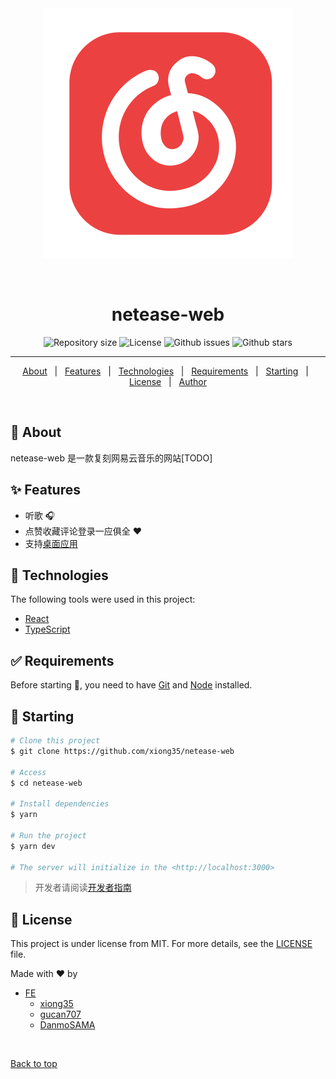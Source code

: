 <div align="center" id="top">
  <img src="./public/logo.svg" alt="netease-web" />

&#xa0;

</div>

<h1 align="center">netease-web</h1>

<p align="center">

  <img alt="Repository size" src="https://img.shields.io/github/repo-size/xiong35/netease-web?color=64EDAC">

  <img alt="License" src="https://img.shields.io/github/license/xiong35/netease-web?color=64EDAC">

  <img alt="Github issues" src="https://img.shields.io/github/issues/xiong35/netease-web?color=64EDAC" />

  <img alt="Github stars" src="https://img.shields.io/github/stars/xiong35/netease-web?color=64EDAC" />
</p>

<hr>

<p align="center">
  <a href="#dart-about">About</a> &#xa0; | &#xa0;
  <a href="#sparkles-features">Features</a> &#xa0; | &#xa0;
  <a href="#rocket-technologies">Technologies</a> &#xa0; | &#xa0;
  <a href="#white_check_mark-requirements">Requirements</a> &#xa0; | &#xa0;
  <a href="#checkered_flag-starting">Starting</a> &#xa0; | &#xa0;
  <a href="#memo-license">License</a> &#xa0; | &#xa0;
  <a href="https://github.com/xiong35" target="_blank">Author</a>
</p>

<br>

## :dart: About

netease-web 是一款复刻网易云音乐的网站[TODO]

## :sparkles: Features

- 听歌 🎧
- 点赞收藏评论登录一应俱全 ♥
- 支持[桌面应用](https://github.com/xiong35/netease-web/releases)

## :rocket: Technologies

The following tools were used in this project:

- [React](https://reactjs.org/)
- [TypeScript](https://www.typescriptlang.org/)

## :white_check_mark: Requirements

Before starting :checkered_flag:, you need to have [Git](https://git-scm.com) and [Node](https://nodejs.org/en/) installed.

## :checkered_flag: Starting

```bash
# Clone this project
$ git clone https://github.com/xiong35/netease-web

# Access
$ cd netease-web

# Install dependencies
$ yarn

# Run the project
$ yarn dev

# The server will initialize in the <http://localhost:3000>
```

> 开发者请阅读[开发者指南](./docs/开发者指南.md)

## :memo: License

This project is under license from MIT. For more details, see the [LICENSE](LICENSE.md) file.

Made with :heart: by

- [FE](https://github.com/xiong35/netease-web-FE)
  - [xiong35](https://github.com/xiong35)
  - [gucan707](https://github.com/gucan707)
  - [DanmoSAMA](https://github.com/DanmoSAMA)

&#xa0;

<a href="#top">Back to top</a>
